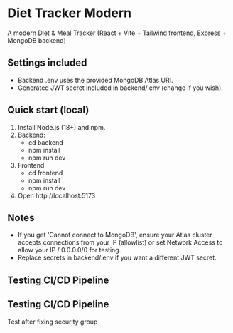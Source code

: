 # Diet Tracker Modern

A modern Diet & Meal Tracker (React + Vite + Tailwind frontend, Express + MongoDB backend)

## Settings included
- Backend .env uses the provided MongoDB Atlas URI.
- Generated JWT secret included in backend/.env (change if you wish).

## Quick start (local)
1. Install Node.js (18+) and npm.
2. Backend:
   - cd backend
   - npm install
   - npm run dev
3. Frontend:
   - cd frontend
   - npm install
   - npm run dev
4. Open http://localhost:5173

## Notes
- If you get 'Cannot connect to MongoDB', ensure your Atlas cluster accepts connections from your IP (allowlist) or set Network Access to allow your IP / 0.0.0.0/0 for testing.
- Replace secrets in backend/.env if you want a different JWT secret.
## Testing CI/CD Pipeline
## Testing CI/CD Pipeline
Test after fixing security group

